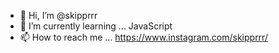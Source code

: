 - 👋 Hi, I’m @skipprrr
- 🌱 I’m currently learning ... JavaScript
- 📫 How to reach me ... https://www.instagram.com/skipprrr/
